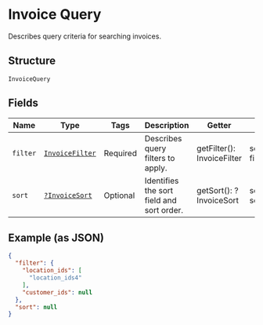 
# Invoice Query

Describes query criteria for searching invoices.

## Structure

`InvoiceQuery`

## Fields

| Name | Type | Tags | Description | Getter | Setter |
|  --- | --- | --- | --- | --- | --- |
| `filter` | [`InvoiceFilter`](../../doc/models/invoice-filter.md) | Required | Describes query filters to apply. | getFilter(): InvoiceFilter | setFilter(InvoiceFilter filter): void |
| `sort` | [`?InvoiceSort`](../../doc/models/invoice-sort.md) | Optional | Identifies the sort field and sort order. | getSort(): ?InvoiceSort | setSort(?InvoiceSort sort): void |

## Example (as JSON)

```json
{
  "filter": {
    "location_ids": [
      "location_ids4"
    ],
    "customer_ids": null
  },
  "sort": null
}
```

